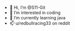 - 👋 Hi, I’m @S11-Git
- 👀 I’m interested in coding
- 🌱 I’m currently learning java
- 📫 u/redbullracing33 on reddit

<!---
S11-Git/S11-Git is a ✨ special ✨ repository because its `README.md` (this file) appears on your GitHub profile.
You can click the Preview link to take a look at your changes.
--->
